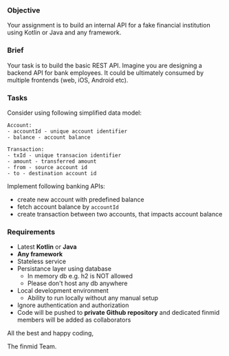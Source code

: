 ### Objective

Your assignment is to build an internal API for a fake financial institution using Kotlin or Java and any framework.

### Brief

Your task is to build the basic REST API. Imagine you are designing a backend API for bank employees. It could be ultimately consumed by multiple frontends (web, iOS, Android etc).

### Tasks

Consider using following simplified data model:
```
Account:
- accountId - unique account identifier
- balance - account balance

Transaction:
- txId - unique transacion identifier
- amount - transferred amount
- from - source account id
- to - destination account id
```

Implement following banking APIs:
- create new account with predefined balance
- fetch account balance by `accountId`
- create transaction between two accounts, that impacts account balance

### Requirements

- Latest **Kotlin** or **Java** 
- **Any framework**
- Stateless service 
- Persistance layer using database
    - In memory db e.g. h2 is NOT allowed
    - Please don't host any db anywhere 
- Local development environment 
    - Ability to run locally without any manual setup    
- Ignore authentication and authorization
- Code will be pushed to **private Github repository** and dedicated finmid members will be added as collaborators 

All the best and happy coding,

The finmid Team.
